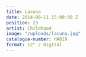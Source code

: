 ```yaml
---
title: Lacuna
date: 2014-08-11 15:00:00 Z
position: 23
artist: Childhood
image: "/uploads/lacuna.jpg"
catalogue-number: HA019
format: 12" / Digital
---
```


